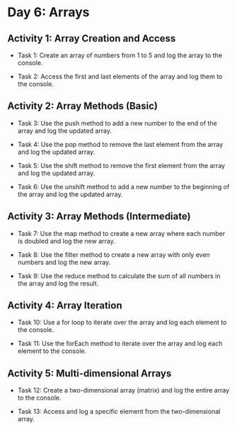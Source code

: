 # Day 6: Arrays

## Activity 1: Array Creation and Access

- Task 1: Create an array of numbers from 1 to 5 and log the array to the console.

- Task 2: Access the first and last elements of the array and log them to the console.

## Activity 2: Array Methods (Basic)

- Task 3: Use the push method to add a new number to the end of the array and log the updated array.

- Task 4: Use the pop method to remove the last element from the array and log the updated array.

- Task 5: Use the shift method to remove the first element from the array and log the updated array.

- Task 6: Use the unshift method to add a new number to the beginning of the array and log the updated array.

## Activity 3: Array Methods (Intermediate)

- Task 7: Use the map method to create a new array where each number is doubled and log the new array.

- Task 8: Use the filter method to create a new array with only even numbers and log the new array.

- Task 9: Use the reduce method to calculate the sum of all numbers in the array and log the result.

## Activity 4: Array Iteration

- Task 10: Use a for loop to iterate over the array and log each element to the console.

- Task 11: Use the forEach method to iterate over the array and log each element to the console.

## Activity 5: Multi-dimensional Arrays

- Task 12: Create a two-dimensional array (matrix) and log the entire array to the console.

- Task 13: Access and log a specific element from the two-dimensional array.
